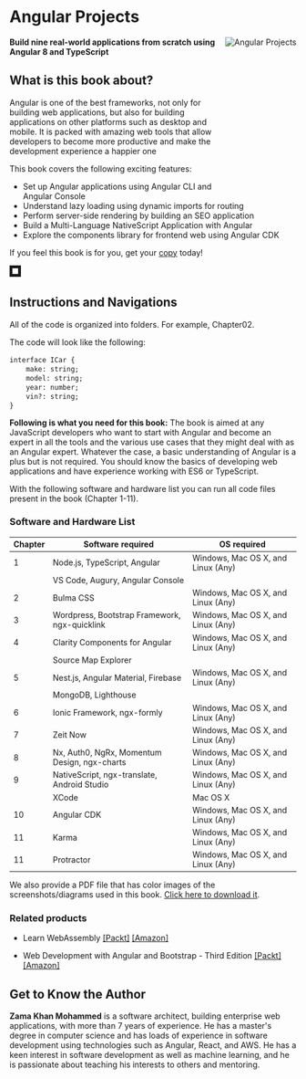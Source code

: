 # Angular Projects

<a href="https://www.packtpub.com/web-development/angular-projects?utm_source=github&utm_medium=repository&utm_campaign=9781838559359"><img src="https://static.packt-cdn.com/products/9781838559359/cover/smaller" alt="Angular Projects" height="256px" align="right"></a>

**Build nine real-world applications from scratch using Angular 8 and TypeScript**

## What is this book about?
Angular is one of the best frameworks, not only for building web applications, but also for building applications on other platforms such as desktop and mobile. It is packed with amazing web tools that allow developers to become more productive and make the development experience a happier one

This book covers the following exciting features: 
* Set up Angular applications using Angular CLI and Angular Console
* Understand lazy loading using dynamic imports for routing
* Perform server-side rendering by building an SEO application
* Build a Multi-Language NativeScript Application with Angular
* Explore the components library for frontend web using Angular CDK

If you feel this book is for you, get your [copy](https://www.amazon.com/dp/1838559353) today!

<a href="https://www.packtpub.com/?utm_source=github&utm_medium=banner&utm_campaign=GitHubBanner"><img src="https://raw.githubusercontent.com/PacktPublishing/GitHub/master/GitHub.png" 
alt="https://www.packtpub.com/" border="5" /></a>


## Instructions and Navigations
All of the code is organized into folders. For example, Chapter02.

The code will look like the following:
```
interface ICar {
    make: string;
    model: string;
    year: number;
    vin?: string;
}
```

**Following is what you need for this book:**
The book is aimed at any JavaScript developers who want to start with Angular and
become an expert in all the tools and the various use cases that they might deal with as an
Angular expert. Whatever the case, a basic understanding of Angular is a plus but is not
required. You should know the basics of developing web applications and have experience
working with ES6 or TypeScript.

With the following software and hardware list you can run all code files present in the book (Chapter 1-11).

### Software and Hardware List
  
| Chapter  | Software required                             | OS required                        |
| -------- | --------------------------------------------- | -----------------------------------|
| 1        | Node.js, TypeScript, Angular                  | Windows, Mac OS X, and Linux (Any) |
|          | VS Code, Augury, Angular Console              |                                    |
| 2        | Bulma CSS                                     | Windows, Mac OS X, and Linux (Any) |
| 3        | Wordpress, Bootstrap Framework, ngx-quicklink | Windows, Mac OS X, and Linux (Any) |
| 4        | Clarity Components for Angular                | Windows, Mac OS X, and Linux (Any) |
|          | Source Map Explorer                           |                                    |
| 5        | Nest.js, Angular Material, Firebase           | Windows, Mac OS X, and Linux (Any) |
|          | MongoDB, Lighthouse                           |                                    |
| 6        | Ionic Framework, ngx-formly                   | Windows, Mac OS X, and Linux (Any) |
| 7        | Zeit Now                                      | Windows, Mac OS X, and Linux (Any) |
| 8        | Nx, Auth0, NgRx, Momentum Design, ngx-charts  | Windows, Mac OS X, and Linux (Any) |
| 9        | NativeScript, ngx-translate, Android Studio   | Windows, Mac OS X, and Linux (Any) |                                       |          | NativeScript Playground                       | Android/iOS                        |
|          | XCode                                         | Mac OS X                           |
| 10       | Angular CDK                                   | Windows, Mac OS X, and Linux (Any) |
| 11       | Karma                                         | Windows, Mac OS X, and Linux (Any) |
| 11       | Protractor                                    | Windows, Mac OS X, and Linux (Any) |

We also provide a PDF file that has color images of the screenshots/diagrams used in this book. [Click here to download it](https://static.packt-cdn.com/downloads/9781838559359_ColorImages.pdf).


### Related products <Other books you may enjoy>
* Learn WebAssembly [[Packt]](https://www.packtpub.com/web-development/learn-webassembly?utm_source=github&utm_medium=repository&utm_campaign=9781788997379) [[Amazon]](https://www.amazon.com/dp/1788997379)

* Web Development with Angular and Bootstrap - Third Edition [[Packt]](https://www.packtpub.com/web-development/web-development-angular-and-bootstrap-third-edition?utm_source=github&utm_medium=repository&utm_campaign=9781788838108) [[Amazon]](https://www.amazon.com/dp/1788838106)

## Get to Know the Author
**Zama Khan Mohammed**
is a software architect, building enterprise web applications, with more than 7 years of experience. He has a master's degree in computer science and has loads of experience in software development using technologies such as Angular, React, and AWS. He has a keen interest in software development as well as machine learning, and he is passionate about teaching his interests to others and mentoring.

